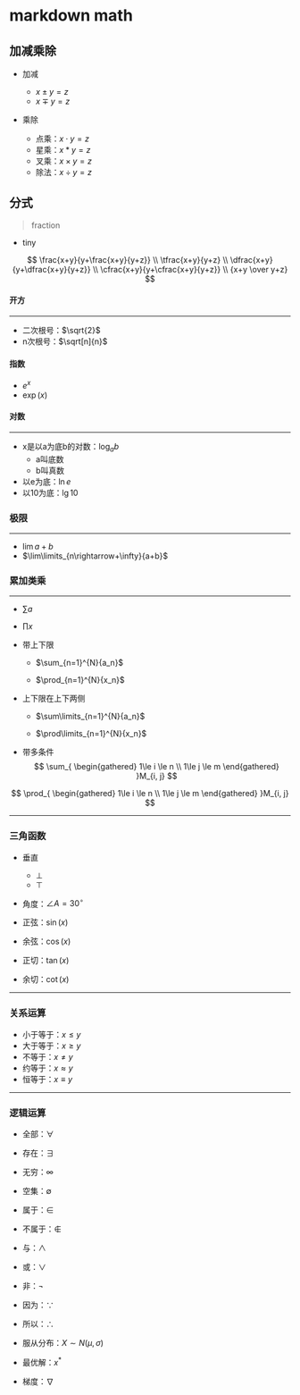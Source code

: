 # markdown math

## 加减乘除

- 加减
    - $x \pm y=z$
    - $x \mp y=z$

- 乘除
    - 点乘：$x \cdot y=z$
    - 星乘：$x \ast y=z$
    - 叉乘：$x \times y=z$
    - 除法：$x \div y=z$

## 分式
> fraction


- tiny

$$
\frac{x+y}{y+\frac{x+y}{y+z}}
\\
\tfrac{x+y}{y+z}
\\
\dfrac{x+y}{y+\dfrac{x+y}{y+z}}
\\
\cfrac{x+y}{y+\cfrac{x+y}{y+z}}
\\
{x+y \over y+z}
$$



#### 开方
---
- 二次根号：$\sqrt{2}$
- n次根号：$\sqrt[n]{n}$

#### 指数
- $e^x$
- $\exp{\left( x \right)}$


#### 对数
---

- x是以a为底b的对数：$\log_{a}{b}$
    - a叫底数
    - b叫真数
- 以e为底：$\ln{e}$
- 以10为底：$\lg{10}$


### 极限
---
- $\lim{a+b}$
- $\lim\limits_{n\rightarrow+\infty}{a+b}$

### 累加类乘
---
- $\sum{a}$
- $\prod{x}$

- 带上下限

   - $\sum_{n=1}^{N}{a_n}$

   - $\prod_{n=1}^{N}{x_n}$


- 上下限在上下两侧

   - $\sum\limits_{n=1}^{N}{a_n}$

   - $\prod\limits_{n=1}^{N}{x_n}$

- 带多条件
$$
\sum_{
    \begin{gathered}
        1\le i \le n \\
        1\le j \le m
    \end{gathered}
}M_{i, j}
$$

$$
\prod_{
    \begin{gathered}
        1\le i \le n \\
        1\le j \le m
    \end{gathered}
}M_{i, j}
$$



---
### 三角函数
- 垂直
    - $\bot$
    - $\top$

- 角度：$\angle A = 30^\circ$

- 正弦：$\sin(x)$
- 余弦：$\cos(x)$
- 正切：$\tan(x)$
- 余切：$\cot(x)$

---
### 关系运算
- 小于等于：$x \leq y$
- 大于等于：$x \geq y$
- 不等于：$x \neq y$
- 约等于：$x \approx y$
- 恒等于：$x \equiv y$

---
### 逻辑运算

- 全部：$\forall$
- 存在：$\exists$

- 无穷：$\infty$
- 空集：$\emptyset$

- 属于：$\in$
- 不属于：$\notin$

- 与：$\land$
- 或：$\lor$
- 非：$\lnot$


- 因为：$\because$
- 所以：$\therefore$

- 服从分布：$X \sim N(\mu, \sigma)$


- 最优解：$x^*$

- 梯度：$\nabla$